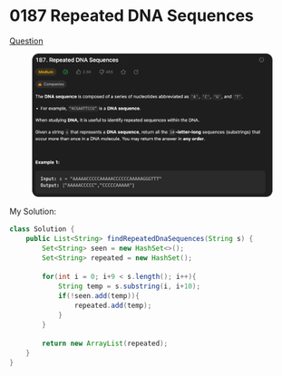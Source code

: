 # 0187 Repeated DNA Sequences

[Question](https://leetcode.com/problems/repeated-dna-sequences/description/?envType=study-plan\&id=data-structure-ii)

<figure><img src="../.gitbook/assets/image.png" alt=""><figcaption></figcaption></figure>



My Solution:

```java
class Solution {
    public List<String> findRepeatedDnaSequences(String s) {
        Set<String> seen = new HashSet<>();
        Set<String> repeated = new HashSet();

        for(int i = 0; i+9 < s.length(); i++){
            String temp = s.substring(i, i+10);
            if(!seen.add(temp)){
                repeated.add(temp);
            }
        }

        return new ArrayList(repeated);
    }
}
```

